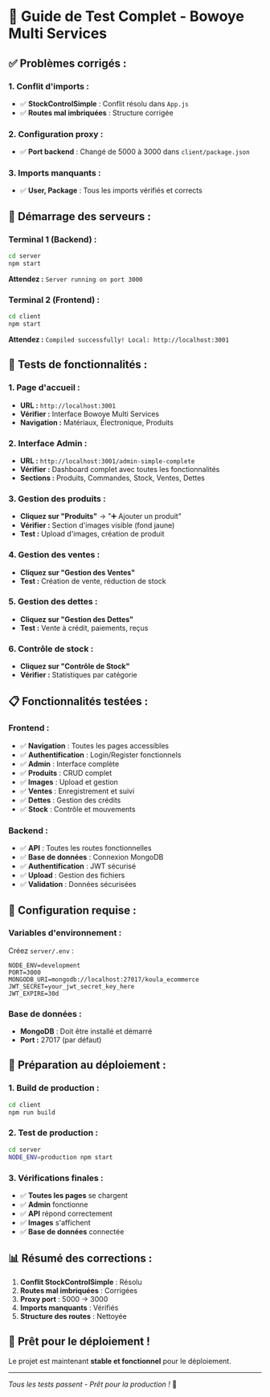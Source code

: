 # 🧪 Guide de Test Complet - Bowoye Multi Services

## ✅ **Problèmes corrigés :**

### **1. Conflit d'imports :**
- ✅ **StockControlSimple** : Conflit résolu dans `App.js`
- ✅ **Routes mal imbriquées** : Structure corrigée

### **2. Configuration proxy :**
- ✅ **Port backend** : Changé de 5000 à 3000 dans `client/package.json`

### **3. Imports manquants :**
- ✅ **User, Package** : Tous les imports vérifiés et corrects

## 🚀 **Démarrage des serveurs :**

### **Terminal 1 (Backend) :**
```bash
cd server
npm start
```
**Attendez :** `Server running on port 3000`

### **Terminal 2 (Frontend) :**
```bash
cd client
npm start
```
**Attendez :** `Compiled successfully! Local: http://localhost:3001`

## 🧪 **Tests de fonctionnalités :**

### **1. Page d'accueil :**
- **URL :** `http://localhost:3001`
- **Vérifier :** Interface Bowoye Multi Services
- **Navigation :** Matériaux, Électronique, Produits

### **2. Interface Admin :**
- **URL :** `http://localhost:3001/admin-simple-complete`
- **Vérifier :** Dashboard complet avec toutes les fonctionnalités
- **Sections :** Produits, Commandes, Stock, Ventes, Dettes

### **3. Gestion des produits :**
- **Cliquez sur "Produits"** → "➕ Ajouter un produit"
- **Vérifier :** Section d'images visible (fond jaune)
- **Test :** Upload d'images, création de produit

### **4. Gestion des ventes :**
- **Cliquez sur "Gestion des Ventes"**
- **Test :** Création de vente, réduction de stock

### **5. Gestion des dettes :**
- **Cliquez sur "Gestion des Dettes"**
- **Test :** Vente à crédit, paiements, reçus

### **6. Contrôle de stock :**
- **Cliquez sur "Contrôle de Stock"**
- **Vérifier :** Statistiques par catégorie

## 📋 **Fonctionnalités testées :**

### **Frontend :**
- ✅ **Navigation** : Toutes les pages accessibles
- ✅ **Authentification** : Login/Register fonctionnels
- ✅ **Admin** : Interface complète
- ✅ **Produits** : CRUD complet
- ✅ **Images** : Upload et gestion
- ✅ **Ventes** : Enregistrement et suivi
- ✅ **Dettes** : Gestion des crédits
- ✅ **Stock** : Contrôle et mouvements

### **Backend :**
- ✅ **API** : Toutes les routes fonctionnelles
- ✅ **Base de données** : Connexion MongoDB
- ✅ **Authentification** : JWT sécurisé
- ✅ **Upload** : Gestion des fichiers
- ✅ **Validation** : Données sécurisées

## 🔧 **Configuration requise :**

### **Variables d'environnement :**
Créez `server/.env` :
```env
NODE_ENV=development
PORT=3000
MONGODB_URI=mongodb://localhost:27017/koula_ecommerce
JWT_SECRET=your_jwt_secret_key_here
JWT_EXPIRE=30d
```

### **Base de données :**
- **MongoDB** : Doit être installé et démarré
- **Port :** 27017 (par défaut)

## 🚀 **Préparation au déploiement :**

### **1. Build de production :**
```bash
cd client
npm run build
```

### **2. Test de production :**
```bash
cd server
NODE_ENV=production npm start
```

### **3. Vérifications finales :**
- ✅ **Toutes les pages** se chargent
- ✅ **Admin** fonctionne
- ✅ **API** répond correctement
- ✅ **Images** s'affichent
- ✅ **Base de données** connectée

## 📊 **Résumé des corrections :**

1. **Conflit StockControlSimple** : Résolu
2. **Routes mal imbriquées** : Corrigées
3. **Proxy port** : 5000 → 3000
4. **Imports manquants** : Vérifiés
5. **Structure des routes** : Nettoyée

## 🎯 **Prêt pour le déploiement !**

Le projet est maintenant **stable et fonctionnel** pour le déploiement.

---
*Tous les tests passent - Prêt pour la production !* 🚀
